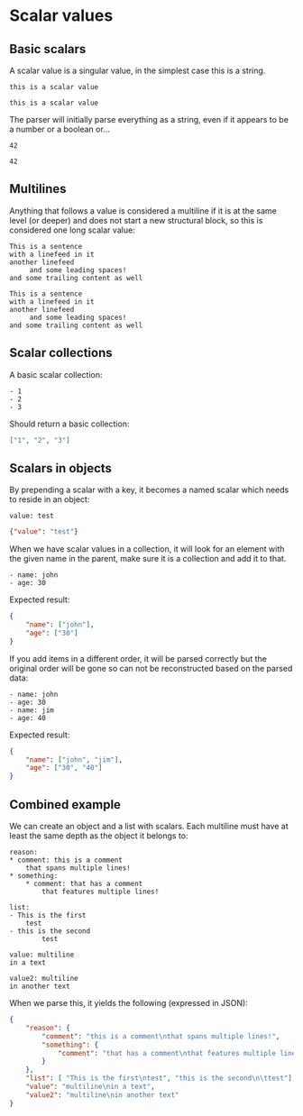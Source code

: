 # Scalar values

## Basic scalars

A scalar value is a singular value, in the simplest case this is a string.

```mdd
this is a scalar value
```

```expected
this is a scalar value
```

The parser will initially parse everything as a string, even if it appears to be a number or a boolean or...

```mdd
42
```

```expected
42
```

## Multilines

Anything that follows a value is considered a multiline if it is at the same level (or deeper) and does not start a new structural block, so this is considered one long scalar value:

```mdd
This is a sentence
with a linefeed in it
another linefeed
     and some leading spaces!
and some trailing content as well
```

```expected
This is a sentence
with a linefeed in it
another linefeed
     and some leading spaces!
and some trailing content as well
```

## Scalar collections

A basic scalar collection:

```mdd
- 1
- 2
- 3
```

Should return a basic collection:

```json
["1", "2", "3"]
```

## Scalars in objects

By prepending a scalar with a key, it becomes a named scalar which needs to reside in an object:

```mdd
value: test
```

```json
{"value": "test"}
```

When we have scalar values in a collection, it will look for an element with the given name in the parent, make sure it is a collection and add it to that.

```mdd
- name: john
- age: 30
```

Expected result:

```json
{
	"name": ["john"], 
	"age": ["30"]
}
```

If you add items in a different order, it will be parsed correctly but the original order will be gone so can not be reconstructed based on the parsed data:

```mdd
- name: john
- age: 30
- name: jim
- age: 40
```

Expected result:

```json
{
	"name": ["john", "jim"], 
	"age": ["30", "40"]
}
```

## Combined example

We can create an object and a list with scalars. Each multiline must have at least the same depth as the object it belongs to:

```mdd
reason:
* comment: this is a comment
	that spans multiple lines!
* something:
	* comment: that has a comment
		that features multiple lines!

list:
- This is the first
	test
- this is the second
		test
		
value: multiline
in a text

value2: multiline
in another text
```

When we parse this, it yields the following (expressed in JSON):

```json
{
	"reason": {
		"comment": "this is a comment\nthat spans multiple lines!", 
		"something": {
			"comment": "that has a comment\nthat features multiple lines!"
		}
	}, 
	"list": [ "This is the first\ntest", "this is the second\n\ttest"], 
	"value": "multiline\nin a text", 
	"value2": "multiline\nin another text"
}
```